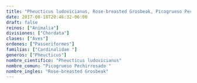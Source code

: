 ```yaml
---
title: "Pheucticus ludovicianus, Rose-breasted Grosbeak, Picogrueso Pechirrosado "
date: 2017-08-18T20:46:32-06:00
draft: false
reinos: ["Animalia"]
divisiones: ["Chordata"]
clases: ["Aves"]
ordenes: ["Passeriformes"]
familias: ["Cardinalidae "]
generos: ["Pheucticus"]
nombre_cientifico: "Pheucticus ludovicianus"
nombre_comun: "Picogrueso Pechirrosado "
nombre_ingles: "Rose-breasted Grosbeak"
---
```

